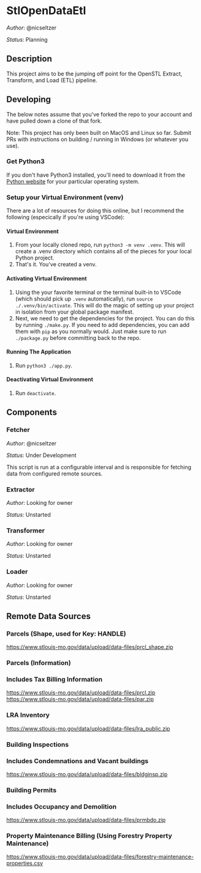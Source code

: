 # StlOpenDataEtl

_Author_: @nicseltzer

_Status_: Planning

## Description

This project aims to be the jumping off point for the OpenSTL Extract, Transform, and Load (ETL) pipeline.

##  Developing

The below notes assume that you've forked the repo to your account and have pulled down a clone of that fork.

Note: This project has only been built on MacOS and Linux so far. Submit PRs with instructions on building / running in Windows (or whatever you use).

### Get Python3

If you don't have Python3 installed, you'll need to download it from the [Python website](https://www.python.org/downloads/) for your particular operating system.

### Setup your Virtual Environment (venv)

There are a lot of resources for doing this online, but I recommend the following (especically if you're using VSCode):

#### Virtual Environment

1. From your locally cloned repo, run `python3 -m venv .venv`. This will create a .venv directory which contains all of the pieces for your local Python project.
1. That's it. You've created a venv.


#### Activating Virtual Environment

1. Using the your favorite terminal or the terminal built-in to VSCode (which should pick up `.venv` automatically), run `source ./.venv/bin/activate`. This will do the magic of setting up your project in isolation from your global package manifest.
1. Next, we need to get the dependencies for the project. You can do this by running `./make.py`. If you need to add dependencies, you can add them with `pip` as you normally would. Just make sure to run `./package.py` before committing back to the repo.

#### Running The Application

1. Run `python3 ./app.py`.


#### Deactivating Virtual Environment

1. Run `deactivate`.


## Components

### Fetcher

_Author_: @nicseltzer

_Status_: Under Development

This script is run at a configurable interval and is responsible for fetching data from configured remote sources.

### Extractor

_Author_: Looking for owner

_Status_: Unstarted

### Transformer

_Author_: Looking for owner

_Status_: Unstarted

### Loader

_Author_: Looking for owner

_Status_: Unstarted

## Remote Data Sources

### Parcels (Shape, used for Key: HANDLE)

https://www.stlouis-mo.gov/data/upload/data-files/prcl_shape.zip

### Parcels (Information)

### Includes Tax Billing Information

https://www.stlouis-mo.gov/data/upload/data-files/prcl.zip
https://www.stlouis-mo.gov/data/upload/data-files/par.zip

### LRA Inventory

https://www.stlouis-mo.gov/data/upload/data-files/lra_public.zip

### Building Inspections

### Includes Condemnations and Vacant buildings

https://www.stlouis-mo.gov/data/upload/data-files/bldginsp.zip

### Building Permits

### Includes Occupancy and Demolition

https://www.stlouis-mo.gov/data/upload/data-files/prmbdo.zip

### Property Maintenance Billing (Using Forestry Property Maintenance)

https://www.stlouis-mo.gov/data/upload/data-files/forestry-maintenance-properties.csv
